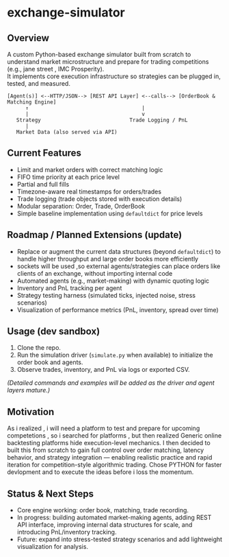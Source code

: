 # exchange-simulator

## Overview
A custom Python-based exchange simulator built from scratch to understand market microstructure and prepare for trading competitions (e.g., jane street , IMC Prosperity).  
It implements core execution infrastructure so strategies can be plugged in, tested, and measured.

```
[Agent(s)] <--HTTP/JSON--> [REST API Layer] <--calls--> [OrderBook & Matching Engine]
      ↑                                     |
      |                                     v
   Strategy                             Trade Logging / PnL
      |
   Market Data (also served via API)
```

## Current Features
- Limit and market orders with correct matching logic  
- FIFO time priority at each price level  
- Partial and full fills  
- Timezone-aware real timestamps for orders/trades  
- Trade logging (trade objects stored with execution details)  
- Modular separation: Order, Trade, OrderBook  
- Simple baseline implementation using `defaultdict` for price levels

## Roadmap / Planned Extensions (update)
- Replace or augment the current data structures (beyond `defaultdict`) to handle higher throughput and large order books more efficiently  
- sockets will be used ,so external agents/strategies can place orders like clients of an exchange, without importing internal code  
- Automated agents (e.g., market-making) with dynamic quoting logic  
- Inventory and PnL tracking per agent  
- Strategy testing harness (simulated ticks, injected noise, stress scenarios)  
- Visualization of performance metrics (PnL, inventory, spread over time)

## Usage (dev sandbox)
1. Clone the repo.  
2. Run the simulation driver (`simulate.py` when available) to initialize the order book and agents.  
3. Observe trades, inventory, and PnL via logs or exported CSV.  

*(Detailed commands and examples will be added as the driver and agent layers mature.)*

## Motivation
As i realized , i will need a platform to test and prepare for upcoming competetions , so i searched for platforms , but then realized Generic online backtesting platforms hide execution-level mechanics. I then decided to built this from scratch to gain full control over order matching, latency behavior, and strategy integration — enabling realistic practice and rapid iteration for competition-style algorithmic trading. Chose PYTHON for faster devlopment and to execute the ideas before i loss the momentum.

## Status & Next Steps
- Core engine working: order book, matching, trade recording.  
- In progress: building automated market-making agents, adding REST API interface, improving internal data structures for scale, and introducing PnL/inventory tracking.  
- Future: expand into stress-tested strategy scenarios and add lightweight visualization for analysis.
